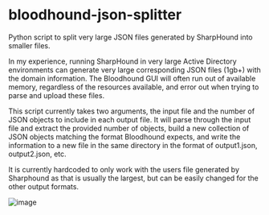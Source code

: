 # bloodhound-json-splitter
Python script to split very large JSON files generated by SharpHound into smaller files.

In my experience, running SharpHound in very large Active Directory environments can generate very large corresponding JSON files (1gb+) with the domain information.  The Bloodhound GUI will often run out of available memory, regardless of the resources available, and error out when trying to parse and upload these files.

This script currently takes two arguments, the input file and the number of JSON objects to include in each output file.  It will parse through the input file and extract the provided number of objects, build a new collection of JSON objects matching the format Bloodhound expects, and write the information to a new file in the same directory in the format of output1.json, output2.json, etc.

It is currently hardcoded to only work with the users file generated by Sharphound as that is usually the largest, but can be easily changed for the other output formats.

![image](https://user-images.githubusercontent.com/58894272/113525279-d6558b80-9568-11eb-9a3e-c683124b25be.png)
